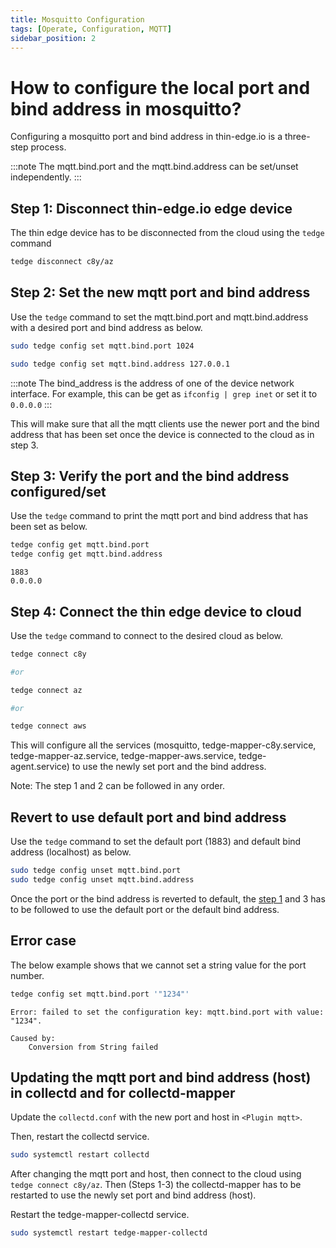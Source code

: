 ```yaml
---
title: Mosquitto Configuration
tags: [Operate, Configuration, MQTT]
sidebar_position: 2
---
```


# How to configure the local port and bind address in mosquitto?

Configuring a mosquitto port and bind address in thin-edge.io is a three-step process.

:::note
The mqtt.bind.port and the mqtt.bind.address can be set/unset independently.
:::

## Step 1: Disconnect thin-edge.io edge device

The thin edge device has to be disconnected from the cloud using the `tedge` command

```sh
tedge disconnect c8y/az
```

## Step 2: Set the new mqtt port and bind address

Use the `tedge` command to set the mqtt.bind.port and mqtt.bind.address with a desired port and bind address as below.

```sh
sudo tedge config set mqtt.bind.port 1024
```

```sh
sudo tedge config set mqtt.bind.address 127.0.0.1
```

:::note
The bind_address is the address of one of the device network interface.
For example, this can be get as `ifconfig | grep inet` or set it to `0.0.0.0`
:::

This will make sure that all the mqtt clients use the newer port and the bind address that
has been set once the device is connected to the cloud as in step 3.

## Step 3: Verify the port and the bind address configured/set

Use the `tedge` command to print the mqtt port and bind address that has been set as below.

```sh
tedge config get mqtt.bind.port
tedge config get mqtt.bind.address
```

```text title="Output"
1883
0.0.0.0
```

## Step 4: Connect the thin edge device to cloud

Use the `tedge` command to connect to the desired cloud as below.

```sh
tedge connect c8y

#or

tedge connect az

#or

tedge connect aws
```

This will configure all the services (mosquitto, tedge-mapper-c8y.service, tedge-mapper-az.service,
  tedge-mapper-aws.service, tedge-agent.service) to use the newly set port and the bind address.
  
Note: The step 1 and 2 can be followed in any order.

## Revert to use default port and bind address

Use the `tedge` command to set the default port (1883) and default bind address (localhost) as below.

```sh
sudo tedge config unset mqtt.bind.port
sudo tedge config unset mqtt.bind.address
```

Once the port or the bind address is reverted to default, the [step 1](#Step-3:-Connect-the-thin-edge-device-to-cloud)
and 3 has to be followed to use the default port or the default bind address.

## Error case

The below example shows that we cannot set a string value for the port number.

```sh
tedge config set mqtt.bind.port '"1234"'
```

```text title="Output"
Error: failed to set the configuration key: mqtt.bind.port with value: "1234".

Caused by:
    Conversion from String failed
```

## Updating the mqtt port and bind address (host) in collectd and for collectd-mapper

Update the `collectd.conf` with the new port and host in `<Plugin mqtt>`.

Then, restart the collectd service.

```sh
sudo systemctl restart collectd
```

After changing the mqtt port and host, then connect to the cloud using `tedge connect c8y/az`.
Then (Steps 1-3) the collectd-mapper has to be restarted to use the newly set port and bind address (host).

Restart the tedge-mapper-collectd service.

```sh
sudo systemctl restart tedge-mapper-collectd
```
